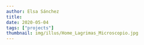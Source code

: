 ```yaml
---
author: Elsa Sánchez
title:
date: 2020-05-04
tags: ["projects"]
thumbnail: img/illus/Home_Lagrimas_Microscopio.jpg
---
```

